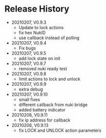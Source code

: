 # Release History

* 20210207, V0.9.3
  * Update to lock actions
  * fix hex NukID
  * use callback instead of polling
* 20210207, V0.9.4
  * Fix bugs
* 20210207, V0.9.5
  * add lock state on init
* 20210207, V0.9.7
  * removed nuki ready test
* 20210207, V0.9.8
  * limit actions to lock and unlock
* 20210207, V0.9.9
  * extra debug
* 20210207, V0.9.10
  * small fixes
  * different callback from nuki bridge
  * added battery indicator
* 20210208, V0.9.11
  * fix ip address for callback
* 20210208, V0.9.13
  * fix LOCK and UNLOCK action parameters
